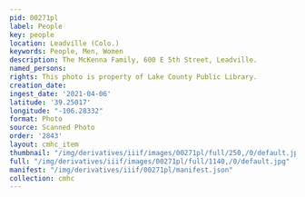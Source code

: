 ```yaml
---
pid: 00271pl
label: People
key: people
location: Leadville (Colo.)
keywords: People, Men, Women
description: The McKenna Family, 600 E 5th Street, Leadville.
named_persons: 
rights: This photo is property of Lake County Public Library.
creation_date: 
ingest_date: '2021-04-06'
latitude: '39.25017'
longitude: "-106.28332"
format: Photo
source: Scanned Photo
order: '2843'
layout: cmhc_item
thumbnail: "/img/derivatives/iiif/images/00271pl/full/250,/0/default.jpg"
full: "/img/derivatives/iiif/images/00271pl/full/1140,/0/default.jpg"
manifest: "/img/derivatives/iiif/00271pl/manifest.json"
collection: cmhc
---
```

